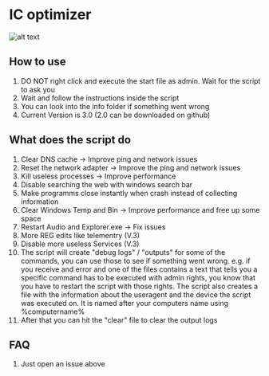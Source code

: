 # IC optimizer
![alt text]([http://url/to/img.png](https://cdn.discordapp.com/attachments/931672626290642994/1206685950864793600/render_ic.mp4?ex=65dce8dd&is=65ca73dd&hm=3a688072eb1d8d3fef75efa4c9c5080d70d55e533f286ff1f5a7169afb28b705&))
                                     
## How to use
1. DO NOT right click and execute the start file as admin. Wait for the script to ask you
2. Wait and follow the instructions inside the script 
3. You can look into the info folder if something went wrong
4. Current Version is 3.0 (2.0 can be downloaded on github)

## What does the script do
1. Clear DNS cache -> Improve ping and network issues
2. Reset the network adapter -> Improve the ping and network issues
3. Kill useless processes -> Improve performance
4. Disable searching the web with windows search bar
5. Make programms close instantly when crash instead of collecting information
6. Clear Windows Temp and Bin -> Improve performance and free up some space
7. Restart Audio and Explorer.exe -> Fix issues
8. More REG edits like telementry (V.3)
9. Disable more useless Services (V.3)
10. The script will create "debug logs" / "outputs" for some of the commands, you can use those to see if something went wrong.
    e.g. if you receive and error and one of the files contains a text that tells you a specific command has to be executed with admin rights,
    you know that you have to restart the script with those rights. The script also creates a file with the information about the useragent
    and the device the script was executed on. It is named after your computers name using %computername% 
11. After that you can hit the "clear" file to clear the output logs
    
## FAQ
1. Just open an issue above 
